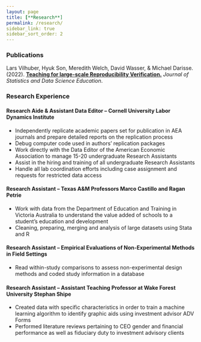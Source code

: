 ```yaml
---
layout: page
title: [**Research**]
permalink: /research/
sidebar_link: true
sidebar_sort_order: 2
---
```



### Publications

Lars Vilhuber, Hyuk Son, Meredith Welch, David Wasser, & Michael Darisse. (2022). [**Teaching for large-scale Reproducibility Verification.**](https://doi.org/10.1080/26939169.2022.2074582) *Journal of Statistics and Data Science Education*.

### Research Experience

#### Research Aide & Assistant Data Editor – Cornell University Labor Dynamics Institute

- Independently replicate academic papers set for publication in AEA journals and prepare detailed reports on the replication process
- Debug computer code used in authors’ replication packages
- Work directly with the Data Editor of the American Economic Association to manage 15-20 undergraduate Research Assistants
- Assist in the hiring and training of all undergraduate Research Assistants
- Handle all lab coordination efforts including case assignment and requests for restricted data access

#### Research Assistant – Texas A&M Professors Marco Castillo and Ragan Petrie
- Work with data from the Department of Education and Training in Victoria Australia to understand the value added of schools to a student’s education and development
- Cleaning, preparing, merging and analysis of large datasets using Stata and R

#### Research Assistant – Empirical Evaluations of Non-Experimental Methods in Field Settings
- Read within-study comparisons to assess non-experimental design methods and coded study information in a database

#### Research Assistant – Assistant Teaching Professor at Wake Forest University Stephan Shipe
- Created data with specific characteristics in order to train a machine learning algorithm to identify graphic aids using investment advisor ADV Forms
- Performed literature reviews pertaining to CEO gender and financial performance as well as fiduciary duty to investment advisory clients
